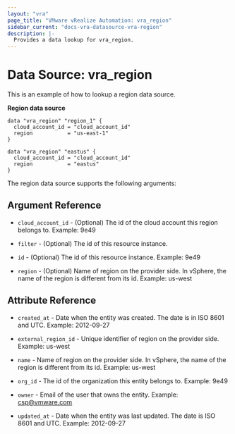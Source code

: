 ```yaml
---
layout: "vra"
page_title: "VMware vRealize Automation: vra_region"
sidebar_current: "docs-vra-datasource-vra-region"
description: |-
  Provides a data lookup for vra_region.
---
```


# Data Source: vra\_region

This is an example of how to lookup a region data source.

**Region data source**
```hcl
data "vra_region" "region_1" {
  cloud_account_id = "cloud_account_id"
  region           = "us-east-1"
}
```

```hcl
data "vra_region" "eastus" {
  cloud_account_id = "cloud_account_id"
  region           = "eastus"
}
```

The region data source supports the following arguments:

## Argument Reference
* `cloud_account_id` - (Optional) The id of the cloud account this region belongs to. Example: 9e49

* `filter` - (Optional) The id of this resource instance.

* `id` - (Optional) The id of this resource instance. Example: 9e49

* `region` - (Optional) Name of region on the provider side. In vSphere, the name of the region is different from its id. Example: us-west


## Attribute Reference
* `created_at` - Date when the entity was created. The date is in ISO 8601 and UTC. Example: 2012-09-27

* `external_region_id` - Unique identifier of region on the provider side. Example: us-west

* `name` - Name of region on the provider side. In vSphere, the name of the region is different from its id. Example: us-west

* `org_id` - The id of the organization this entity belongs to. Example: 9e49

* `owner` - Email of the user that owns the entity. Example: csp@vmware.com

* `updated_at` - Date when the entity was last updated. The date is ISO 8601 and UTC. Example: 2012-09-27


